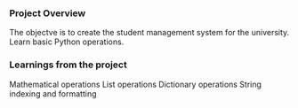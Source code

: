 ### Project Overview

 The objectve is to create the student management system for the university. Learn basic Python operations.


### Learnings from the project

 Mathematical operations
List operations
Dictionary operations
String indexing and formatting


